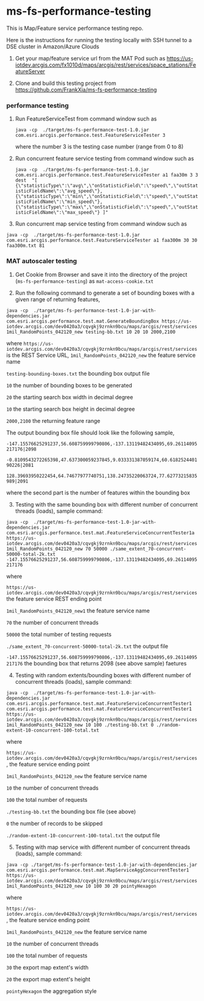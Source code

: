 # ms-fs-performance-testing
This is Map/Feature service performance testing repo.

Here is the instructions for running the testing locally with SSH tunnel to a DSE cluster in Amazon/Azure Clouds

1. Get your map/feature service url from the MAT Pod such as https://us-iotdev.arcgis.com/fx1010d/maps/arcgis/rest/services/space_stations/FeatureServer

2. Clone and build this testing project from https://github.com/FrankXia/ms-fs-performance-testing

### performance testing 

1. Run FeatureServiceTest from command window such as 

    `java -cp  ./target/ms-fs-performance-test-1.0.jar com.esri.arcgis.performance.test.FeatureServiceTester 3`
    
    where the number 3 is the testing case number (range from 0 to 8)
    
2. Run concurrent feature service testing from command window such as 

    `java -cp  ./target/ms-fs-performance-test-1.0.jar com.esri.arcgis.performance.test.FeatureServiceTester a1 faa30m 3 3 dest  "[ {\"statisticType\":\"avg\",\"onStatisticField\":\"speed\",\"outStatisticFieldName\":\"avg_speed\"}, {\"statisticType\":\"min\",\"onStatisticField\":\"speed\",\"outStatisticFieldName\":\"min_speed\"}, {\"statisticType\":\"max\",\"onStatisticField\":\"speed\",\"outStatisticFieldName\":\"max_speed\"} ]"`
    
3.  Run concurrent map service testing from command window such as
 
 `java -cp  ./target/ms-fs-performance-test-1.0.jar com.esri.arcgis.performance.test.FeatureServiceTester a1 faa300m 30 30 faa300m.txt 81`

### MAT autoscaler testing 

1. Get Cookie from Browser and save it into the directory of the project (`ms-fs-performance-testing`) as `mat-access-cookie.txt`

2. Run the following command to generate a set of bounding boxes with a given range of returning features, 

`java -cp  ./target/ms-fs-performance-test-1.0-jar-with-dependencies.jar com.esri.arcgis.performance.test.mat.GenerateBoundingBox https://us-iotdev.arcgis.com/dev0420a3/cqvgkj9zrnkn9bcu/maps/arcgis/rest/services 1mil_RandomPoints_042120_new testing-bb.txt 10 20 10 2000,2100`

where `https://us-iotdev.arcgis.com/dev0420a3/cqvgkj9zrnkn9bcu/maps/arcgis/rest/services` is the REST Service URL, 
`1mil_RandomPoints_042120_new` the feature service name

 `testing-bounding-boxes.txt` the bounding box output file 

 `10` the number of bounding boxes to be generated 

 `20` the starting search box width in decimal degree

 `10` the starting search box height in decimal degree

 `2000,2100` the returning feature range
 
 The output bounding box file should look like the following sample, 
 
 `-147.15576625291237,56.608759999790806,-137.13119482434095,69.26114095217176|2098`
 
  `-0.8109543272265398,47.637300059237845,9.033331387059174,60.618252440190226|2081`
 
  `128.39693950222454,64.74677977740751,138.24735220063724,77.62773215835989|2091`
  
  where the second part is the number of features within the bounding box
  
3. Testing with the same bounding box with different number of concurrent threads (loads), sample command:
  
  `java -cp  ./target/ms-fs-performance-test-1.0-jar-with-dependencies.jar com.esri.arcgis.performance.test.mat.FeatureServiceConcurrentTester1a https://us-iotdev.arcgis.com/dev0420a3/cqvgkj9zrnkn9bcu/maps/arcgis/rest/services 1mil_RandomPoints_042120_new 70 50000 ./same_extent_70-concurrent-50000-total-2k.txt -147.15576625291237,56.608759999790806,-137.13119482434095,69.26114095217176`
  
  where 
  
  `https://us-iotdev.arcgis.com/dev0420a3/cqvgkj9zrnkn9bcu/maps/arcgis/rest/services` the feature service REST ending point
  
  `1mil_RandomPoints_042120_new1` the feature service name
  
  `70` the number of concurrent threads
  
  `50000` the total number of testing requests
  
  `./same_extent_70-concurrent-50000-total-2k.txt` the output file  
  
  `-147.15576625291237,56.608759999790806,-137.13119482434095,69.26114095217176` the bounding box that returns 2098 (see above sample) faetures
  
4. Testing with random extents/bounding boxes with different number of concurrent threads (loads), sample command:

`java -cp  ./target/ms-fs-performance-test-1.0-jar-with-dependencies.jar com.esri.arcgis.performance.test.mat.FeatureServiceConcurrentTester1 com.esri.arcgis.performance.test.mat.FeatureServiceConcurrentTester1 https://us-iotdev.arcgis.com/dev0420a3/cqvgkj9zrnkn9bcu/maps/arcgis/rest/services 1mil_RandomPoints_042120_new 10 100 ./testing-bb.txt 0 ./random-extent-10-concurrent-100-total.txt`

where 

`https://us-iotdev.arcgis.com/dev0420a3/cqvgkj9zrnkn9bcu/maps/arcgis/rest/services`, the feature service ending point

`1mil_RandomPoints_042120_new` the feature service name

`10` the number of concurrent threads

`100` the total number of requests

`./testing-bb.txt` the bounding box file (see above)

`0` the number of records to be skipped 

`./random-extent-10-concurrent-100-total.txt` the output file
 
5. Testing with map service with different number of concurrent threads (loads), sample command: 

`java -cp ./target/ms-fs-performance-test-1.0-jar-with-dependencies.jar com.esri.arcgis.performance.test.mat.MapServiceAggConcurrentTester1 https://us-iotdev.arcgis.com/dev0420a3/cqvgkj9zrnkn9bcu/maps/arcgis/rest/services 1mil_RandomPoints_042120_new 10 100 30 20 pointyHexagon`

where 

`https://us-iotdev.arcgis.com/dev0420a3/cqvgkj9zrnkn9bcu/maps/arcgis/rest/services`, the feature service ending point

`1mil_RandomPoints_042120_new` the feature service name

`10` the number of concurrent threads

`100` the total number of requests

`30` the export map extent's width

`20` the export map extent's height

`pointyHexagon` the aggregation style
